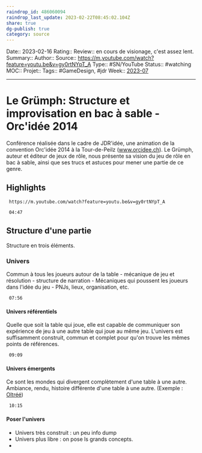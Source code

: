 ```yaml
---
raindrop_id: 486060094
raindrop_last_update: 2023-02-22T08:45:02.104Z
share: true
dg-publish: true
category: source
---
```


Date:: 2023-02-16
Rating::
Review:: en cours de visionage, c'est assez lent.
Summary:: 
Author::
Source:: https://m.youtube.com/watch?feature=youtu.be&v=gy0rtNYpT_A
Type:: #SN/YouTube 
Status:: #watching 
MOC::
Projet:: 
Tags:: #GameDesign, #jdr
Week:: [2023-07](../week/2023-07.md)

***
# Le Grümph: Structure et improvisation en bac à sable - Orc'idée 2014

Conférence réalisée dans le cadre de JDR'idée, une animation de la convention Orc'idée 2014 à la Tour-de-Peilz (www.orcidee.ch). Le Grümph, auteur et éditeur de jeux de rôle, nous présente sa vision du jeu de rôle en bac à sable, ainsi que ses trucs et astuces pour mener une partie de ce genre.

## Highlights

```timestamp-url 
 https://m.youtube.com/watch?feature=youtu.be&v=gy0rtNYpT_A
 ```

```timestamp 
 04:47
 ```

## Structure d'une partie

Structure en trois éléments.

### Univers

  Commun à tous les joueurs autour de la table
	- mécanique de jeu et résolution
	- structure de narration
	- Mécaniques qui poussent les joueurs dans l'idée du jeu
	- PNJs, lieux, organisation, etc.

```timestamp 
 07:56
 ```

#### Univers référentiels

Quelle que soit la table qui joue, elle est capable de communiquer son expérience de jeu à une autre table qui joue au même jeu. L'univers est suffisamment construit, commun et complet pour qu'on trouve les mêmes points de références.

```timestamp 
 09:09
 ```

#### Univers émergents

Ce sont les mondes qui divergent complètement d'une table à une autre. Ambiance, rendu, histoire différente d'une table à une autre. (Exemple : [Oltréé](Oltr%C3%A9%C3%A9.md))

```timestamp 
 10:15
 ```

#### Poser l'univers

- Univers très construit : un peu info dump
- Univers plus libre : on pose ls grands concepts.
- 